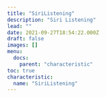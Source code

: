 ```yaml
---
title: "SiriListening"
description: "Siri Listening"
lead: ""
date: 2021-09-27T18:54:22.000Z
draft: false
images: []
menu:
  docs:
    parent: "characteristic"
toc: true
characteristic:
  name: "SiriListening"
---
```

